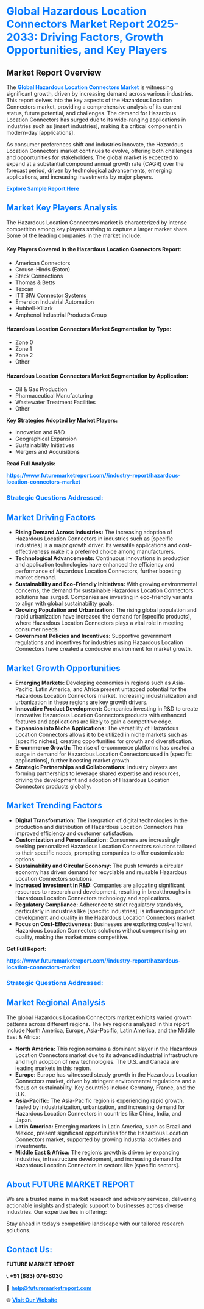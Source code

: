 <h1 style="color: #007BFF;">Global Hazardous Location Connectors Market Report 2025-2033: Driving Factors, Growth Opportunities, and Key Players</h1>

<section id="overview">
<h2>Market Report Overview</h2>
<p>The <a href="https://www.futuremarketreport.com//industry-report/hazardous-location-connectors-market" style="color: #007BFF; text-decoration: none;"><strong>Global Hazardous Location Connectors Market</strong></a> is witnessing significant growth, driven by increasing demand across various industries. This report delves into the key aspects of the Hazardous Location Connectors market, providing a comprehensive analysis of its current status, future potential, and challenges. The demand for Hazardous Location Connectors has surged due to its wide-ranging applications in industries such as [insert industries], making it a critical component in modern-day [applications].</p>
<p>As consumer preferences shift and industries innovate, the Hazardous Location Connectors market continues to evolve, offering both challenges and opportunities for stakeholders. The global market is expected to expand at a substantial compound annual growth rate (CAGR) over the forecast period, driven by technological advancements, emerging applications, and increasing investments by major players.</p>
</section>

<section id="overview">
<p><a href="https://www.futuremarketreport.com//request-sample/reportId=76455" style="color: #007BFF; text-decoration: none;"><strong>Explore Sample Report Here</strong></a></p>
</section>

<section id="key-players">
<h2 style="color: #007BFF;">Market Key Players Analysis</h2>
<p>The Hazardous Location Connectors market is characterized by intense competition among key players striving to capture a larger market share. Some of the leading companies in the market include:</p>
<h4>Key Players Covered in the Hazardous Location Connectors Report:</h4>
<ul><li>American Connectors</li><li>Crouse-Hinds (Eaton)</li><li>Steck Connections</li><li>Thomas &amp; Betts</li><li>Texcan</li><li>ITT BIW Connector Systems</li><li>Emersion Industrial Automation</li><li>Hubbell-Killark</li><li>Amphenol Industrial Products Group</li></ul>
<h4>Hazardous Location Connectors Market Segmentation by Type:</h4>
<ul><li>Zone 0</li><li>Zone 1</li><li>Zone 2</li><li>Other</li></ul>

<h4>Hazardous Location Connectors Market Segmentation by Application:</h4>
<ul><li>Oil &amp; Gas Production</li><li>Pharmaceutical Manufacturing</li><li>Wastewater Treatment Facilities</li><li>Other</li></ul>
<p><strong>Key Strategies Adopted by Market Players:</strong></p>
<ul>
<li>Innovation and R&D</li>
<li>Geographical Expansion</li>
<li>Sustainability Initiatives</li>
<li>Mergers and Acquisitions</li>
</ul>
</section>

<section>
<p><strong>Read Full Analysis: </strong></p><a href="https://www.futuremarketreport.com//industry-report/hazardous-location-connectors-market" style="color: #007BFF; text-decoration: none;"><strong>https://www.futuremarketreport.com//industry-report/hazardous-location-connectors-market</strong></a>
<h3 style="color: #007BFF;">Strategic Questions Addressed:</h3>
</section>

<section id="driving-factors">
<h2 style="color: #007BFF;">Market Driving Factors</h2>
<ul>
<li><strong>Rising Demand Across Industries:</strong> The increasing adoption of Hazardous Location Connectors in industries such as [specific industries] is a major growth driver. Its versatile applications and cost-effectiveness make it a preferred choice among manufacturers.</li>
<li><strong>Technological Advancements:</strong> Continuous innovations in production and application technologies have enhanced the efficiency and performance of Hazardous Location Connectors, further boosting market demand.</li>
<li><strong>Sustainability and Eco-Friendly Initiatives:</strong> With growing environmental concerns, the demand for sustainable Hazardous Location Connectors solutions has surged. Companies are investing in eco-friendly variants to align with global sustainability goals.</li>
<li><strong>Growing Population and Urbanization:</strong> The rising global population and rapid urbanization have increased the demand for [specific products], where Hazardous Location Connectors plays a vital role in meeting consumer needs.</li>
<li><strong>Government Policies and Incentives:</strong> Supportive government regulations and incentives for industries using Hazardous Location Connectors have created a conducive environment for market growth.</li>
</ul>
</section>

<section id="growth-opportunities">
<h2 style="color: #007BFF;">Market Growth Opportunities</h2>
<ul>
<li><strong>Emerging Markets:</strong> Developing economies in regions such as Asia-Pacific, Latin America, and Africa present untapped potential for the Hazardous Location Connectors market. Increasing industrialization and urbanization in these regions are key growth drivers.</li>
<li><strong>Innovative Product Development:</strong> Companies investing in R&D to create innovative Hazardous Location Connectors products with enhanced features and applications are likely to gain a competitive edge.</li>
<li><strong>Expansion into Niche Applications:</strong> The versatility of Hazardous Location Connectors allows it to be utilized in niche markets such as [specific niches], creating opportunities for growth and diversification.</li>
<li><strong>E-commerce Growth:</strong> The rise of e-commerce platforms has created a surge in demand for Hazardous Location Connectors used in [specific applications], further boosting market growth.</li>
<li><strong>Strategic Partnerships and Collaborations:</strong> Industry players are forming partnerships to leverage shared expertise and resources, driving the development and adoption of Hazardous Location Connectors products globally.</li>
</ul>
</section>

<section id="trending-factors">
<h2 style="color: #007BFF;">Market Trending Factors</h2>
<ul>
<li><strong>Digital Transformation:</strong> The integration of digital technologies in the production and distribution of Hazardous Location Connectors has improved efficiency and customer satisfaction.</li>
<li><strong>Customization and Personalization:</strong> Consumers are increasingly seeking personalized Hazardous Location Connectors solutions tailored to their specific needs, prompting companies to offer customizable options.</li>
<li><strong>Sustainability and Circular Economy:</strong> The push towards a circular economy has driven demand for recyclable and reusable Hazardous Location Connectors solutions.</li>
<li><strong>Increased Investment in R&D:</strong> Companies are allocating significant resources to research and development, resulting in breakthroughs in Hazardous Location Connectors technology and applications.</li>
<li><strong>Regulatory Compliance:</strong> Adherence to strict regulatory standards, particularly in industries like [specific industries], is influencing product development and quality in the Hazardous Location Connectors market.</li>
<li><strong>Focus on Cost-Effectiveness:</strong> Businesses are exploring cost-efficient Hazardous Location Connectors solutions without compromising on quality, making the market more competitive.</li>
</ul>
</section>

<section>
<p><strong>Get Full Report: </strong></p><a href="https://www.futuremarketreport.com//industry-report/hazardous-location-connectors-market" style="color: #007BFF; text-decoration: none;"><strong>https://www.futuremarketreport.com//industry-report/hazardous-location-connectors-market</strong></a>
<h3 style="color: #007BFF;">Strategic Questions Addressed:</h3>
</section>


<section id="regional-analysis">
<h2 style="color: #007BFF;">Market Regional Analysis</h2>
<p>The global Hazardous Location Connectors market exhibits varied growth patterns across different regions. The key regions analyzed in this report include North America, Europe, Asia-Pacific, Latin America, and the Middle East & Africa:</p>
<ul>
<li><strong>North America:</strong> This region remains a dominant player in the Hazardous Location Connectors market due to its advanced industrial infrastructure and high adoption of new technologies. The U.S. and Canada are leading markets in this region.</li>
<li><strong>Europe:</strong> Europe has witnessed steady growth in the Hazardous Location Connectors market, driven by stringent environmental regulations and a focus on sustainability. Key countries include Germany, France, and the U.K.</li>
<li><strong>Asia-Pacific:</strong> The Asia-Pacific region is experiencing rapid growth, fueled by industrialization, urbanization, and increasing demand for Hazardous Location Connectors in countries like China, India, and Japan.</li>
<li><strong>Latin America:</strong> Emerging markets in Latin America, such as Brazil and Mexico, present significant opportunities for the Hazardous Location Connectors market, supported by growing industrial activities and investments.</li>
<li><strong>Middle East & Africa:</strong> The region’s growth is driven by expanding industries, infrastructure development, and increasing demand for Hazardous Location Connectors in sectors like [specific sectors].</li>
</ul>
</section>

<footer>
<h2 style="color: #007BFF;">About FUTURE MARKET REPORT</h2>
<p>We are a trusted name in market research and advisory services, delivering actionable insights and strategic support to businesses across diverse industries. Our expertise lies in offering:</p>

<p>Stay ahead in today’s competitive landscape with our tailored research solutions.</p>

<h2 style="color: #007BFF;">Contact Us:</h2>
<p><strong>FUTURE MARKET REPORT</strong></p>
<p>📞 <strong>+91 (883) 074-8030</strong></p>
<p>📧 <strong><a href="mailto:help@futuremarketreport.com" style="color: #007BFF;">help@futuremarketreport.com</a></strong></p>
<p>🌐 <strong><a href="https://www.futuremarketreport.com/" style="color: #007BFF;">Visit Our Website</a></strong></p>
</footer>